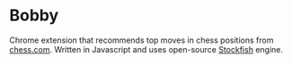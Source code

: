 # Bobby

Chrome extension that recommends top moves in chess positions from [chess.com](https://chess.com). Written in Javascript and uses open-source [Stockfish](http://github.com/nmrugg/stockfish.js) engine.